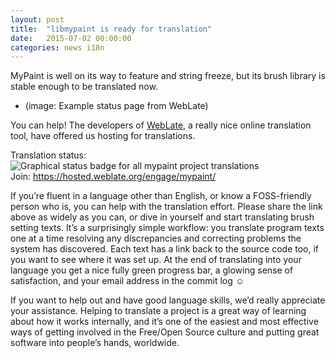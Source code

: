 ```yaml
---
layout: post
title:  "libmypaint is ready for translation"
date:   2015-07-02 00:00:00
categories: news i18n
---
```


MyPaint is well on its way to feature and string freeze,
but its brush library is stable enough to be translated now.

* (image: Example status page from WebLate)

You can help!
The developers of [WebLate](https://weblate.org/),
a really nice online translation tool, have offered us hosting for
translations.

Translation status:
![Graphical status badge for all mypaint project translations](https://hosted.weblate.org/widgets/mypaint/-/svg-badge.svg)  
Join: <https://hosted.weblate.org/engage/mypaint/>

If you’re fluent in a language other than English, or know a
FOSS-friendly person who is, you can help with the translation effort.
Please share the link above as widely as you can, or dive in yourself
and start translating brush setting texts. It’s a surprisingly simple
workflow: you translate program texts one at a time resolving any
discrepancies and correcting problems the system has discovered. Each
text has a link back to the source code too, if you want to see where it
was set up. At the end of translating into your language you get a nice
fully green progress bar, a glowing sense of satisfaction, and your
email address in the commit log ☺

If you want to help out and have good language skills, we’d really
appreciate your assistance. Helping to translate a project is a great
way of learning about how it works internally, and it’s one of the
easiest and most effective ways of getting involved in the Free/Open
Source culture and putting great software into people’s hands,
worldwide.
